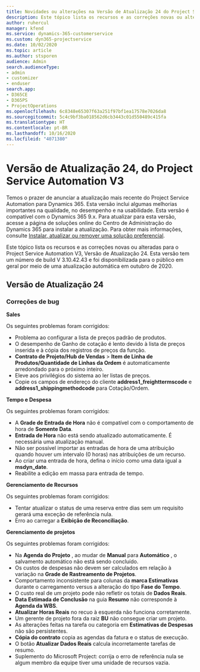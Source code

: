 ```yaml
---
title: Novidades ou alterações na Versão de Atualização 24 do Project Service Automation V3
description: Este tópico lista os recursos e as correções novas ou alteradas disponíveis na Versão de Atualização 24 do Project Service Automation V3.
author: ruhercul
manager: kfend
ms.service: dynamics-365-customerservice
ms.custom: dyn365-projectservice
ms.date: 10/02/2020
ms.topic: article
ms.author: stsporen
audience: Admin
search.audienceType:
- admin
- customizer
- enduser
search.app:
- D365CE
- D365PS
- ProjectOperations
ms.openlocfilehash: 6c8348e65307f63a251f97bf1ea17578e7026da8
ms.sourcegitcommit: 5c4c9bf3ba018562d6cb3443c01d550489c415fa
ms.translationtype: HT
ms.contentlocale: pt-BR
ms.lasthandoff: 10/16/2020
ms.locfileid: "4071380"
---
```

# <a name="project-service-automation-update-release-24-v3"></a>Versão de Atualização 24, do Project Service Automation V3

Temos o prazer de anunciar a atualização mais recente do Project Service Automation para Dynamics 365. Esta versão inclui algumas melhorias importantes na qualidade, no desempenho e na usabilidade. Esta versão é compatível com o Dynamics 365 9.x. Para atualizar para esta versão, acesse a página de soluções online do Centro de Administração do Dynamics 365 para instalar a atualização. Para obter mais informações, consulte [Instalar, atualizar ou remover uma solução preferencial](https://docs.microsoft.com/power-platform/admin/install-remove-preferred-solution).

Este tópico lista os recursos e as correções novas ou alteradas para o Project Service Automation V3, Versão de Atualização 24. Esta versão tem um número de build V 3.10.42.43 e foi disponibilizada para o público em geral por meio de uma atualização automática em outubro de 2020.

## <a name="update-release-24"></a>Versão de Atualização 24

### <a name="bug-fixes"></a>Correções de bug

**Sales**

Os seguintes problemas foram corrigidos:

- Problema ao configurar a lista de preços padrão de produtos.
- O desempenho de Ganho de cotação é lento devido à lista de preços inserida e à cópia dos registros de preços da função.
- **Contrato de Projeto/Hub de Vendas** > **Item de Linha de Produtos/Quantidade de Linhas da Ordem** é automaticamente arredondado para o próximo inteiro.
- Eleve aos privilégios do sistema ao ler listas de preços.
- Copie os campos de endereço do cliente **address1_freighttermscode** e **address1_shippingmethodcode** para Cotação/Ordem. 


**Tempo e Despesa**

Os seguintes problemas foram corrigidos:

- A **Grade de Entrada de Hora** não é compatível com o comportamento de hora de **Somente Data**.
- **Entrada de Hora** não está sendo atualizado automaticamente. É necessária uma atualização manual.
- Não ser possível importar as entradas de hora de uma atribuição quando houver um intervalo (0 horas) nas atribuições de um recurso.
- Ao criar uma entrada de hora, defina o início como uma data igual a **msdyn_date**.
- Reabilite a edição em massa para entrada de tempo.

**Gerenciamento de Recursos**

Os seguintes problemas foram corrigidos:

- Tentar atualizar o status de uma reserva entre dias sem um requisito gerará uma exceção de referência nula.
- Erro ao carregar a **Exibição de Reconciliação**.


**Gerenciamento de projetos**

Os seguintes problemas foram corrigidos:

- Na **Agenda do Projeto** , ao mudar de **Manual** para **Automático** , o salvamento automático não está sendo concluído.
- Os custos de despesas não devem ser calculados em relação à variação na **Grade de Rastreamento de Projetos**.
- Comportamento inconsistente para colunas da **marca Estimativas** durante o carregamento versus a alteração do tipo **Fase do Tempo**.
- O custo real de um projeto pode não refletir os totais de **Dados Reais**.
- **Data Estimada de Conclusão** na guia **Resumo** não corresponde à **Agenda da WBS**.
- **Atualizar Horas Reais** no recuo à esquerda não funciona corretamente.
- Um gerente de projeto fora da raiz **BU** não consegue criar um projeto.
- As alterações feitas na tarefa ou categoria em **Estimativas de Despesas** não são persistentes.
- **Cópia do contrato** copia as agendas da fatura e o status de execução.
- O botão **Atualizar Dados Reais** calcula incorretamente tarefas de resumo.
- Suplemento do Microsoft Project: corrija o erro de referência nula se algum membro da equipe tiver uma unidade de recursos vazia.

